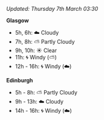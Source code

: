 *Updated: Thursday 7th March 03:30*

**Glasgow**

* 5h, 6h: :cloud: Cloudy
* 7h, 8h: :partly_sunny: Partly Cloudy
* 9h, 10h: :sunny: Clear
* 11h: :cyclone: Windy (:partly_sunny:)
* 12h - 16h: :cyclone: Windy (:cloud:)

**Edinburgh**

* 5h - 8h: :partly_sunny: Partly Cloudy
* 9h - 13h: :cloud: Cloudy
* 14h - 16h: :cyclone: Windy (:cloud:)
